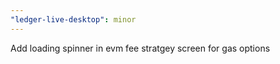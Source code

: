 ```yaml
---
"ledger-live-desktop": minor
---
```


Add loading spinner in evm fee stratgey screen for gas options
